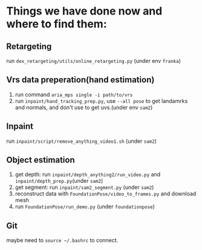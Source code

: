 # Things we have done now and where to find them:
  ## Retargeting
  run `dex_retargeting/utils/online_retargeting.py` (under env `franka`)
  ## Vrs data preperation(hand estimation)
  1. run command `aria_mps single -i path/to/vrs` 
  2. run `inpaint/hand_tracking_prep.py`, use `--all pose` to get landamrks and normals, and don't use to get uvs.(under env `sam2`)
  ## Inpaint
  run `inpaint/script/remove_anything_video1.sh` (under `sam2`)
  ## Object estimation
  1. get depth: run `inpaint/depth_anything2/run_video.py` and `inpaint/depth_prep.py`(under `sam2`)
  2. get segment: run `inpaint/sam2_segment.py` (under `sam2`)
  3. reconstruct data with `FoundationPose/video_to_frames.py` and download mesh
  4. run `FoundationPose/run_demo.py` (under `foundationpose`)
  ## Git
  maybe need to `source ~/.bashrc` to connect.
